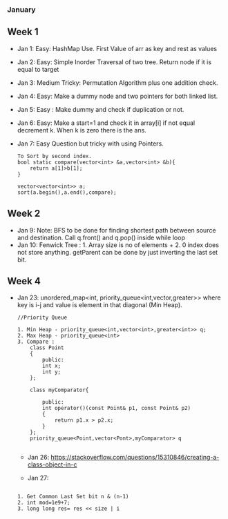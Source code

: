 ### January

## Week 1

* Jan 1: Easy: HashMap Use. First Value of arr as key and rest as values
* Jan 2: Easy: Simple Inorder Traversal of two tree. Return node if it is equal to target 
* Jan 3: Medium Tricky: Permutation Algorithm plus one addition check.
* Jan 4: Easy: Make a dummy node and two pointers for both linked list.
* Jan 5: Easy : Make dummy and check if duplication or not. 
* Jan 6: Easy: Make a start=1 and check it in array[i] if not equal decrement k. When k is zero there is the ans.
* Jan 7: Easy Question but tricky with using Pointers. 

    ``` 
    To Sort by second index.
    bool static compare(vector<int> &a,vector<int> &b){
        return a[1]>b[1];
    }

    vector<vector<int>> a;
    sort(a.begin(),a.end(),compare);
    
    ```
 
 ## Week 2

 * Jan 9: Note: BFS to be done for finding shortest path between source and destination. Call q.front() and q.pop() inside while loop
 * Jan 10: Fenwick Tree : 1. Array size is no of elements + 2. 0 index does not store anything. getParent can be done by just inverting the last set bit. 


 ## Week 4

  * Jan 23: unordered_map<int, priority_queue<int,vector<int>,greater<int>>> where key is i-j and value is element in that diagonal (Min Heap).

    ```
    //Priority Queue

    1. Min Heap - priority_queue<int,vector<int>,greater<int>> q;
    2. Max Heap - priority_queue<int>
    3. Compare :
        class Point
        {
            public:
            int x;
            int y;
        };

        class myComparator{

            public:
            int operator()(const Point& p1, const Point& p2)
            {
                return p1.x > p2.x;
            }
        };
        priority_queue<Point,vector<Pont>,myComparator> q


    ```

    * Jan 26: https://stackoverflow.com/questions/15310846/creating-a-class-object-in-c

    * Jan 27: 

    ```

    1. Get Common Last Set bit n & (n-1)
    2. int mod=1e9+7;
    3. long long res= res << size | i 

    ```